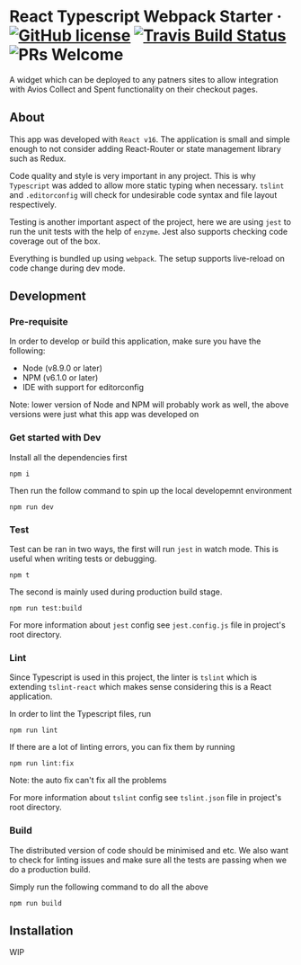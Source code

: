 # React Typescript Webpack Starter &middot; [![GitHub license](https://img.shields.io/badge/license-MIT-blue.svg)](https://github.com/hdong92/react-typescript-webpack-starter/blob/master/LICENSE) [![Travis Build Status](https://img.shields.io/travis/hdong92/react-typescript-webpack-starter.svg)]() ![PRs Welcome](https://img.shields.io/badge/PRs-welcome-brightgreen.svg)

A widget which can be deployed to any patners sites to allow integration with Avios Collect and Spent functionality on their checkout pages.

## About

This app was developed with `React v16`. The application is small and simple enough to not consider adding React-Router or state management library such as Redux.

Code quality and style is very important in any project. This is why `Typescript` was added to allow more static typing when necessary. `tslint` and `.editorconfig` will check for undesirable code syntax and file layout respectively.

Testing is another important aspect of the project, here we are using `jest` to run the unit tests with the help of `enzyme`. Jest also supports checking code coverage out of the box.

Everything is bundled up using `webpack`. The setup supports live-reload on code change during dev mode.

## Development

### Pre-requisite

In order to develop or build this application, make sure you have the following:

* Node (v8.9.0 or later)
* NPM (v6.1.0 or later)
* IDE with support for editorconfig

Note: lower version of Node and NPM will probably work as well, the above versions were just what this app was developed on

### Get started with Dev

Install all the dependencies first

```
npm i
```

Then run the follow command to spin up the local developemnt environment

```
npm run dev
```

### Test

Test can be ran in two ways, the first will run `jest` in watch mode. This is useful when writing tests or debugging.

```
npm t
```

The second is mainly used during production build stage.

```
npm run test:build
```

For more information about `jest` config see `jest.config.js` file in project's root directory.

### Lint

Since Typescript is used in this project, the linter is `tslint` which is extending `tslint-react` which makes sense considering this is a React application.

In order to lint the Typescript files, run

```
npm run lint
```

If there are a lot of linting errors, you can fix them by running

```
npm run lint:fix
```

Note: the auto fix can't fix all the problems

For more information about `tslint` config see `tslint.json` file in project's root directory.

### Build

The distributed version of code should be minimised and etc. We also want to check for linting issues and make sure all the tests are passing when we do a production build.

Simply run the following command to do all the above

```
npm run build
```

## Installation

WIP


